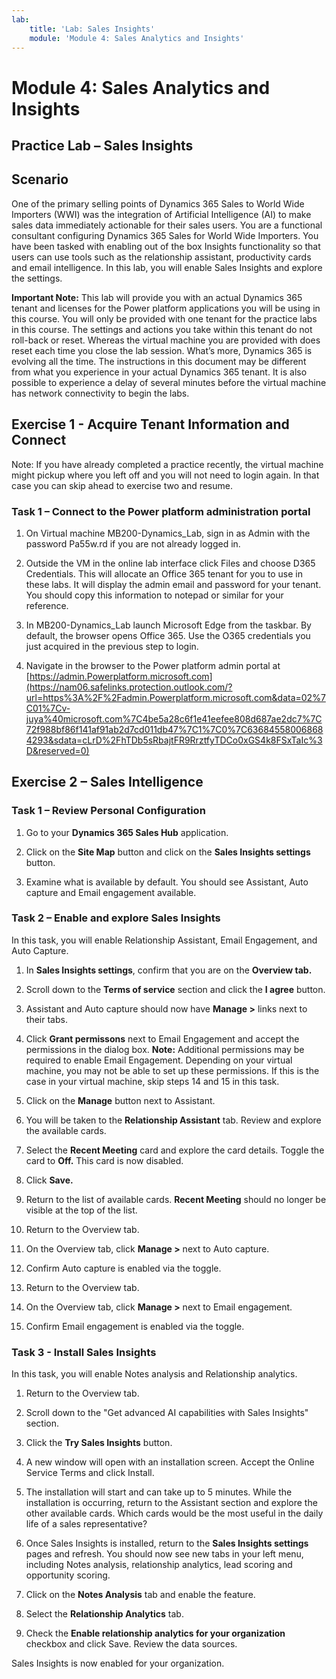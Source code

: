 ```yaml
---
lab:
    title: 'Lab: Sales Insights'
    module: 'Module 4: Sales Analytics and Insights'
---
```


Module 4: Sales Analytics and Insights
==================================

## Practice Lab – Sales Insights

Scenario
--------

One of the primary selling points of Dynamics 365 Sales to World Wide
Importers (WWI) was the integration of Artificial Intelligence (AI) to make
sales data immediately actionable for their sales users. You are a functional
consultant configuring Dynamics 365 Sales for World Wide Importers. You have
been tasked with enabling out of the box Insights functionality so that users can use
tools such as the relationship assistant, productivity cards and email
intelligence. In this lab, you will enable Sales Insights and explore the settings.

**Important Note:** This lab will provide you with an actual Dynamics 365 tenant
and licenses for the Power platform applications you will be using in this
course. You will only be provided with one tenant for the practice labs in this
course. The settings and actions you take within this tenant do not roll-back or
reset. Whereas the virtual machine you are provided with does reset each time
you close the lab session. What’s more, Dynamics 365 is evolving all the time. The
instructions in this document may be different from what you experience in your
actual Dynamics 365 tenant. It is also possible to experience a delay of several
minutes before the virtual machine has network connectivity to begin the labs.


Exercise 1 - Acquire Tenant Information and Connect
---------------------------------------------------

Note: If you have already completed a practice recently, the virtual machine
might pickup where you left off and you will not need to login again.  In that
case you can skip ahead to exercise two and resume.

### Task 1 – Connect to the Power platform administration portal

1.  On Virtual machine MB200-Dynamics_Lab, sign in as Admin with the password
    Pa55w.rd if you are not already logged in.

2.  Outside the VM in the online lab interface click Files and choose D365
    Credentials. This will allocate an Office 365 tenant for you to use in these
    labs.  It will display the admin email and password for your tenant.  You
    should copy this information to notepad or similar for your reference.

3.  In MB200-Dynamics_Lab launch Microsoft Edge from the taskbar. By default,
    the browser opens Office 365. Use the O365 credentials you just acquired in
    the previous step to login.

4.  Navigate in the browser to the Power platform admin portal at
    [https://admin.Powerplatform.microsoft.com](https://nam06.safelinks.protection.outlook.com/?url=https%3A%2F%2Fadmin.Powerplatform.microsoft.com&data=02%7C01%7Cv-juya%40microsoft.com%7C4be5a28c6f1e41eefee808d687ae2dc7%7C72f988bf86f141af91ab2d7cd011db47%7C1%7C0%7C636845580068684293&sdata=cLrD%2FhTDb5sRbajtFR9RrztfyTDCo0xGS4k8FSxTaIc%3D&reserved=0)

Exercise 2 – Sales Intelligence
-------------------------------

### Task 1 – Review Personal Configuration

1.  Go to your **Dynamics 365 Sales Hub** application.

2.  Click on the **Site Map** button and click on the **Sales Insights settings**
    button.

3.  Examine what is available by default. You should see Assistant, Auto capture and Email engagement available.

### Task 2 – Enable and explore Sales Insights 

In this task, you will enable Relationship Assistant, Email Engagement, and Auto
Capture.

1.  In **Sales Insights settings**, confirm that you are on the **Overview tab.**

2.  Scroll down to the **Terms of service** section and click the **I agree** button.

3.  Assistant and Auto capture should now have **Manage >** links next to their tabs.

4. Click **Grant permissons** next to Email Engagement and accept the permissions in the dialog box.
**Note:** Additional permissions may be required to enable Email Engagement. Depending on your virtual machine, you may not be able to set up these permissions. If this is the case in your virtual machine, skip steps 14 and 15 in this task.

5.  Click on the **Manage** button next to Assistant.

6.  You will be taken to the **Relationship Assistant** tab. Review and explore the available cards.

7. Select the **Recent Meeting** card and explore the card details. Toggle the card to **Off.** This card is now disabled.

8. Click **Save.**

9. Return to the list of available cards. **Recent Meeting** should no longer be visible at the top of the list.

10. Return to the Overview tab.

11. On the Overview tab, click **Manage >** next to Auto capture.

12. Confirm Auto capture is enabled via the toggle.

13. Return to the Overview tab.

14. On the Overview tab, click **Manage >** next to Email engagement.

15. Confirm Email engagement is enabled via the toggle.

### Task 3 - Install Sales Insights 

In this task, you will enable Notes analysis and Relationship analytics.

1.  Return to the Overview tab.

2. Scroll down to the "Get advanced AI capabilities with Sales Insights" section.

3. Click the **Try Sales Insights** button.

4. A new window will open with an installation screen. Accept the Online Service Terms and click Install. 

5.  The installation will start and can take up to 5 minutes. While the installation is occurring, return to the Assistant section and explore the other available cards. Which cards would be the most useful in the daily life of a sales representative?

6. Once Sales Insights is installed, return to the **Sales Insights settings** pages and refresh. You should now see new tabs in your left menu, including Notes analysis, relationship analytics, lead scoring and opportunity scoring.

7.  Click on the **Notes Analysis** tab and enable the feature.

8.  Select the **Relationship Analytics** tab.

9.  Check the **Enable relationship analytics for your organization** checkbox and click Save. Review the data sources.

Sales Insights is now enabled for your organization.
